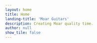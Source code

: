 ```yaml
---
layout: home
title: Home
landing-title: 'Moar Guitars'
description: Creating Moar quality time.
author: null
show_tile: false
---
```

